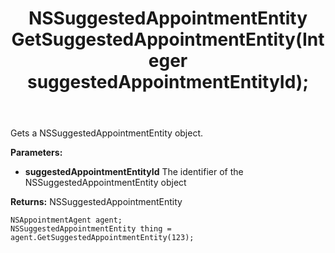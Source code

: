 ﻿---
uid: crmscript_ref_NSAppointmentAgent_GetSuggestedAppointmentEntity
title: NSSuggestedAppointmentEntity GetSuggestedAppointmentEntity(Integer suggestedAppointmentEntityId);
intellisense: NSAppointmentAgent.GetSuggestedAppointmentEntity
keywords: NSAppointmentAgent, GetSuggestedAppointmentEntity
so.topic: reference
---

Gets a NSSuggestedAppointmentEntity object.

**Parameters:**
 - **suggestedAppointmentEntityId** The identifier of the NSSuggestedAppointmentEntity object

**Returns:** NSSuggestedAppointmentEntity

```crmscript
NSAppointmentAgent agent;
NSSuggestedAppointmentEntity thing = agent.GetSuggestedAppointmentEntity(123);
```

